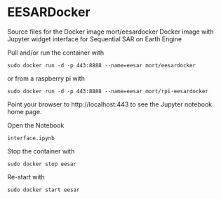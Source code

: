 EESARDocker
===========
Source files for the Docker image mort/eesardocker
Docker image with Jupyter widget interface for 
Sequential SAR on Earth Engine

Pull and/or run the container with

    sudo docker run -d -p 443:8888 --name=eesar mort/eesardocker  
    
or from a raspberry pi with

	sudo docker run -d -p 443:8888 --name=eesar mort/rpi-eesardocker       

Point your browser to http://localhost:443 to see the Jupyter notebook home page. 
 
Open the Notebook 

    interface.ipynb 

Stop the container with

    sudo docker stop eesar 
     
Re-start with

    sudo docker start eesar    